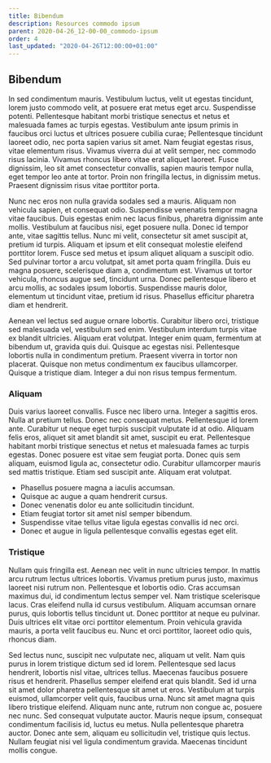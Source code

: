 ```yaml
---
title: Bibendum
description: Resources commodo ipsum
parent: 2020-04-26_12-00-00_commodo-ipsum
order: 4
last_updated: "2020-04-26T12:00:00+01:00"
---
```

## Bibendum

In sed condimentum mauris. Vestibulum luctus, velit ut egestas tincidunt, lorem justo commodo velit, at posuere erat metus eget arcu. Suspendisse potenti. Pellentesque habitant morbi tristique senectus et netus et malesuada fames ac turpis egestas. Vestibulum ante ipsum primis in faucibus orci luctus et ultrices posuere cubilia curae; Pellentesque tincidunt laoreet odio, nec porta sapien varius sit amet. Nam feugiat egestas risus, vitae elementum risus. Vivamus viverra dui at velit semper, nec commodo risus lacinia. Vivamus rhoncus libero vitae erat aliquet laoreet. Fusce dignissim, leo sit amet consectetur convallis, sapien mauris tempor nulla, eget tempor leo ante at tortor. Proin non fringilla lectus, in dignissim metus. Praesent dignissim risus vitae porttitor porta.

Nunc nec eros non nulla gravida sodales sed a mauris. Aliquam non vehicula sapien, et consequat odio. Suspendisse venenatis tempor magna vitae faucibus. Duis egestas enim nec lacus finibus, pharetra dignissim ante mollis. Vestibulum at faucibus nisi, eget posuere nulla. Donec id tempor ante, vitae sagittis tellus. Nunc mi velit, consectetur sit amet suscipit at, pretium id turpis. Aliquam et ipsum et elit consequat molestie eleifend porttitor lorem. Fusce sed metus et ipsum aliquet aliquam a suscipit odio. Sed pulvinar tortor a arcu volutpat, sit amet porta quam fringilla. Duis eu magna posuere, scelerisque diam a, condimentum est. Vivamus ut tortor vehicula, rhoncus augue sed, tincidunt urna. Donec pellentesque libero et arcu mollis, ac sodales ipsum lobortis. Suspendisse mauris dolor, elementum ut tincidunt vitae, pretium id risus. Phasellus efficitur pharetra diam et hendrerit.

Aenean vel lectus sed augue ornare lobortis. Curabitur libero orci, tristique sed malesuada vel, vestibulum sed enim. Vestibulum interdum turpis vitae ex blandit ultricies. Aliquam erat volutpat. Integer enim quam, fermentum at bibendum ut, gravida quis dui. Quisque ac egestas nisi. Pellentesque lobortis nulla in condimentum pretium. Praesent viverra in tortor non placerat. Quisque non metus condimentum ex faucibus ullamcorper. Quisque a tristique diam. Integer a dui non risus tempus fermentum.

### Aliquam

Duis varius laoreet convallis. Fusce nec libero urna. Integer a sagittis eros. Nulla at pretium tellus. Donec nec consequat metus. Pellentesque id lorem ante. Curabitur ut neque eget turpis suscipit vulputate id at odio. Aliquam felis eros, aliquet sit amet blandit sit amet, suscipit eu erat. Pellentesque habitant morbi tristique senectus et netus et malesuada fames ac turpis egestas. Donec posuere est vitae sem feugiat porta. Donec quis sem aliquam, euismod ligula ac, consectetur odio. Curabitur ullamcorper mauris sed mattis tristique. Etiam sed suscipit ante. Aliquam erat volutpat.

* Phasellus posuere magna a iaculis accumsan.
* Quisque ac augue a quam hendrerit cursus.
* Donec venenatis dolor eu ante sollicitudin tincidunt.
* Etiam feugiat tortor sit amet nisl semper bibendum.
* Suspendisse vitae tellus vitae ligula egestas convallis id nec orci.
* Donec et augue in ligula pellentesque convallis egestas eget elit.

### Tristique

Nullam quis fringilla est. Aenean nec velit in nunc ultricies tempor. In mattis arcu rutrum lectus ultrices lobortis. Vivamus pretium purus justo, maximus laoreet nisi rutrum non. Pellentesque et lobortis odio. Cras accumsan maximus dui, id condimentum lectus semper vel. Nam tristique scelerisque lacus. Cras eleifend nulla id cursus vestibulum. Aliquam accumsan ornare purus, quis lobortis tellus tincidunt ut. Donec porttitor at neque eu pulvinar. Duis ultrices elit vitae orci porttitor elementum. Proin vehicula gravida mauris, a porta velit faucibus eu. Nunc et orci porttitor, laoreet odio quis, rhoncus diam.

Sed lectus nunc, suscipit nec vulputate nec, aliquam ut velit. Nam quis purus in lorem tristique dictum sed id lorem. Pellentesque sed lacus hendrerit, lobortis nisl vitae, ultrices tellus. Maecenas faucibus posuere risus et hendrerit. Phasellus semper eleifend erat quis blandit. Sed id urna sit amet dolor pharetra pellentesque sit amet ut eros. Vestibulum at turpis euismod, ullamcorper velit quis, faucibus urna. Nunc sit amet magna quis libero tristique eleifend. Aliquam nunc ante, rutrum non congue ac, posuere nec nunc. Sed consequat vulputate auctor. Mauris neque ipsum, consequat condimentum facilisis id, luctus eu metus. Nulla pellentesque pharetra auctor. Donec ante sem, aliquam eu sollicitudin vel, tristique quis lectus. Nullam feugiat nisi vel ligula condimentum gravida. Maecenas tincidunt mollis congue.
